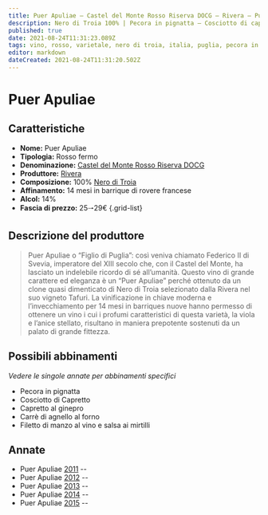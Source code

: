 ```yaml
---
title: Puer Apuliae – Castel del Monte Rosso Riserva DOCG – Rivera – Puglia (IT) – 25🠒29€ – 4★ - 5★
description: Nero di Troia 100% | Pecora in pignatta – Cosciotto di capretto – Filetto di manzo al vino e salsa ai mirtilli – Capretto al ginepro – Carrè di agnello al forno
published: true
date: 2021-08-24T11:31:23.089Z
tags: vino, rosso, varietale, nero di troia, italia, puglia, pecora in pignatta, cosciotto di capretto, filetto di manzo al vino e salsa ai mirtilli, capretto al ginepro, carrè di agnello al forno, 25🠒29€, 5 stelle
editor: markdown
dateCreated: 2021-08-24T11:31:20.502Z
---
```


# Puer Apuliae

## Caratteristiche
- **Nome:** Puer Apuliae
- **Tipologia:** Rosso fermo
- **Denominazione:** [Castel del Monte Rosso Riserva DOCG](/denominazioni/Italia/Puglia/DOCG/Castel-del-Monte-Rosso-Riserva)
- **Produttore:** [Rivera](/produttori/Italia/Puglia/Rivera) 
- **Composizione:** 100% [Nero di Troia](/vitigni/Italia/bacca-nera/nero-di-troia)
- **Affinamento:** 14 mesi in barrique di rovere francese
- **Alcol:** 14%
- **Fascia di prezzo:** 25🠒29€
{.grid-list}

## Descrizione del produttore

> Puer Apuliae o “Figlio di Puglia”: così veniva chiamato Federico II di Svevia, imperatore del XIII secolo che, con il Castel del Monte, ha lasciato un indelebile ricordo di sé all’umanità. Questo vino di grande carattere ed eleganza è un “Puer Apuliae” perché ottenuto da un clone quasi dimenticato di Nero di Troia selezionato dalla Rivera nel suo vigneto Tafuri.
La vinificazione in chiave moderna e l’invecchiamento per 14 mesi in barriques nuove hanno permesso di ottenere un vino i cui i profumi caratteristici di questa varietà, la viola e l’anice stellato, risultano in maniera prepotente sostenuti da un palato di grande fittezza.

## Possibili abbinamenti
*Vedere le singole annate per abbinamenti specifici*

- Pecora in pignatta
- Cosciotto di Capretto
- Capretto al ginepro
- Carrè di agnello al forno
- Filetto di manzo al vino e salsa ai mirtilli

## Annate
- Puer Apuliae [2011](vini/Italia/Puglia/Rivera/Puer-Apuliae/2011) -- <span class="star-5"></span>
- Puer Apuliae [2012](vini/Italia/Puglia/Rivera/Puer-Apuliae/2012) -- <span class="star-4"></span>
- Puer Apuliae [2013](vini/Italia/Puglia/Rivera/Puer-Apuliae/2013) -- <span class="star-5"></span>
- Puer Apuliae [2014](vini/Italia/Puglia/Rivera/Puer-Apuliae/2014) -- <span class="star-5"></span>
- Puer Apuliae [2015](vini/Italia/Puglia/Rivera/Puer-Apuliae/2015) -- <span class="star-5"></span>

